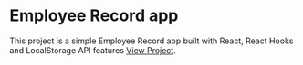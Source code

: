 # Employee Record app

This project is a simple Employee Record app built with React, React Hooks and LocalStorage API features [View Project](https://github.com/ceofvo/employee-record).


